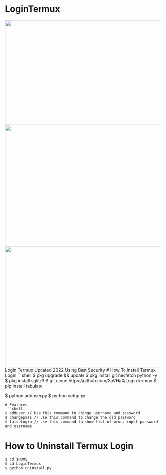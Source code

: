 # LoginTermux
<img height="337" width="520" src="https://i.postimg.cc/Y9bWm6fr/Screenshot-2022-04-12-15-15-30-472-com-termux-picsay.jpg">
<img height="391" width="520" src="https://i.postimg.cc/pr5LXzs1/Screenshot-2022-04-12-15-15-30-472-com-termux-picsaybh.jpg">
<img height="391" width="520" src="https://i.postimg.cc/hPSKYFB5/Screenshot-2022-04-12-15-15-30-472-com-termuxvdhsvs.jpg">
Login Termux Updated 2022 Using Best Security
# How To Install Termux Login
```shell
$ pkg upgrade && update
$ pkg install git neofetch python -y
$ pkg install sqlite3
$ git clone https://github.com/XaVHaX/LoginTermux
$ pip install tabulate

$ python adduser.py
$ python setup.py
```
# Features
```shell
$ adduser // Use this command to change username and password
$ changepass // Use this command to change the old password
$ falselogin // Use this command to show list of wrong input password and username
```

# How to Uninstall Termux Login
```shell
$ cd $HOME
$ cd LoginTermux
$ python uninstall.py
```
